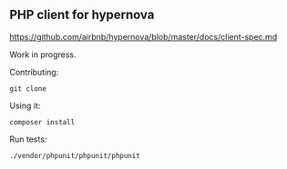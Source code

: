 ## PHP client for hypernova

https://github.com/airbnb/hypernova/blob/master/docs/client-spec.md

Work in progress.

Contributing:

`git clone`

Using it:

`composer install`

Run tests:

`./vendor/phpunit/phpunit/phpunit`
